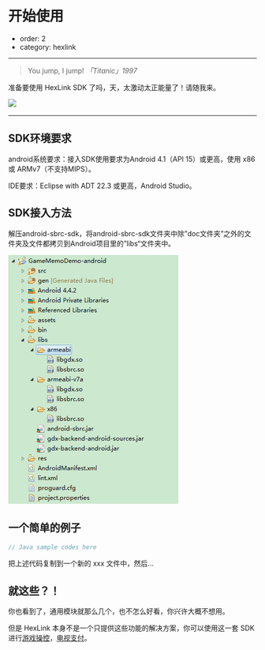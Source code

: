 # 开始使用

- order: 2
- category: hexlink

---

> You jump, I jump!   *「Titanic」1997*

准备要使用 HexLink SDK 了吗，天，太激动太正能量了！请随我来。

![](https://i.alipayobjects.com/e/201303/2P3fLYiHrA.jpg)

---

## SDK环境要求

android系统要求：接入SDK使用要求为Android 4.1（API 15）或更高，使用 x86 或 ARMv7（不支持MIPS）。

IDE要求：Eclipse with ADT 22.3 或更高，Android Studio。

## SDK接入方法

解压android-sbrc-sdk，将android-sbrc-sdk文件夹中除”doc文件夹”之外的文件夹及文件都拷贝到Android项目里的”libs“文件夹中。

![libs_image](../static/libs.png)

## 一个简单的例子

```java
// Java sample codes here
```

把上述代码复制到一个新的 xxx 文件中，然后...

## 就这些？！

你也看到了，通用模块就那么几个，也不怎么好看，你兴许大概不想用。

但是 HexLink 本身不是一个只提供这些功能的解决方案，你可以使用这一套 SDK 进行[游戏操控](/docs/control.html)，[电视支付](/docs/payment.html)。
